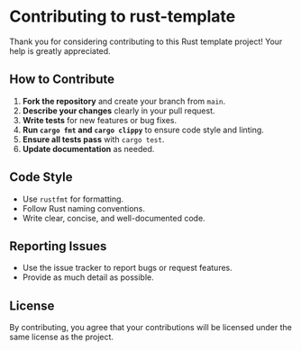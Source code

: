 # Contributing to rust-template

Thank you for considering contributing to this Rust template project! Your help is greatly appreciated.

## How to Contribute

1. **Fork the repository** and create your branch from `main`.
2. **Describe your changes** clearly in your pull request.
3. **Write tests** for new features or bug fixes.
4. **Run `cargo fmt` and `cargo clippy`** to ensure code style and linting.
5. **Ensure all tests pass** with `cargo test`.
6. **Update documentation** as needed.

## Code Style
- Use `rustfmt` for formatting.
- Follow Rust naming conventions.
- Write clear, concise, and well-documented code.

## Reporting Issues
- Use the issue tracker to report bugs or request features.
- Provide as much detail as possible.

## License
By contributing, you agree that your contributions will be licensed under the same license as the project.
